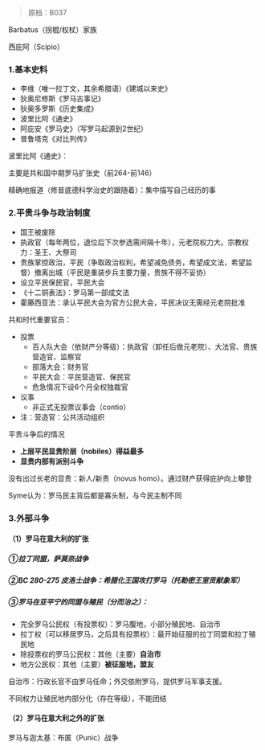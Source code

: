 > 原档：B037

Barbatus（拐棍/权杖）家族

西庇阿（Scipio）

### 1.基本史料

- 李维（唯一拉丁文，其余希腊语）《建城以来史》
- 狄奥尼修斯《罗马古事记》
- 狄奥多罗斯《历史集成》
- 波里比阿《通史》
- 阿庇安《罗马史》（写罗马起源到2世纪）
- 普鲁塔克《对比列传》

波里比阿《通史》：

主要是共和国中期罗马扩张史（前264-前146）

精确地报道（修昔底德科学治史的跟随着）：集中描写自己经历的事

### 2.平贵斗争与政治制度

- 国王被废除
- 执政官（每年两位，退位后下次参选需间隔十年），元老院权力大。宗教权力：圣王、大祭司
- 贵族掌控政治，平民（争取政治权利，希望减免债务，希望成文法，希望监督）撤离出城（平民是重装步兵主要力量，贵族不得不妥协）
- 设立平民保民官，平民大会
- 《十二铜表法》：罗马第一部成文法
- 霍藤西亚法：承认平民大会为官方公民大会，平民决议无需经元老院批准

共和时代重要官员：

- 投票
  - 百人队大会（依财产分等级）：执政官（卸任后做元老院）、大法官、贵族营造官、监察官
  - 部落大会：财务官
  - 平民大会：平民营造官、保民官
  - 危急情况下设6个月全权独裁官
- 议事
  - 非正式无投票议事会（contio）
- 注：营造官：公共活动组织

平贵斗争后的情况

- **上层平民显贵阶层（nobiles）得益最多**
- **显贵内部有派别斗争**

没有出过长老的显贵：新人/新贵（novus homo）。通过财产获得庇护向上攀登

Syme认为：罗马民主背后都是寡头制，与今民主制不同

### 3.外部斗争

#### （1）罗马在意大利的扩张

##### ①拉丁同盟，萨莫奈战争

##### ②BC 280-275 皮洛士战争：希腊化王国攻打罗马（托勒密王室贡献象军）

##### ③罗马在亚平宁的同盟与殖民（分而治之）：

- 完全罗马公民权（有投票权）：罗马腹地，小部分殖民地、自治市
- 拉丁权（可以移居罗马，之后具有投票权）：最开始征服的拉丁同盟和拉丁殖民地
- 除投票权的罗马公民权：其他（主要）**自治市**
- 地方公民权：其他（主要）**被征服地，盟友**

自治市：行政长官不由罗马任命；外交依附罗马，提供罗马军事支援。

不同权力让殖民地内部分化（存在等级），不能团结

#### （2）罗马在意大利之外的扩张

罗马与迦太基：布匿（Punic）战争
